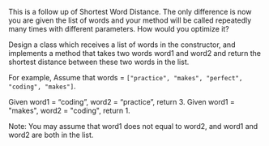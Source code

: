 This is a follow up of Shortest Word Distance. The only difference is now you are given the list of words and your method will be called repeatedly many times with different parameters. How would you optimize it?

Design a class which receives a list of words in the constructor, and implements a method that takes two words word1 and word2 and return the shortest distance between these two words in the list.

For example, Assume that words = `["practice", "makes", "perfect", "coding", "makes"]`.

Given word1 = “coding”, word2 = “practice”, return 3\. Given word1 = "makes", word2 = "coding", return 1.

Note: You may assume that word1 does not equal to word2, and word1 and word2 are both in the list.
